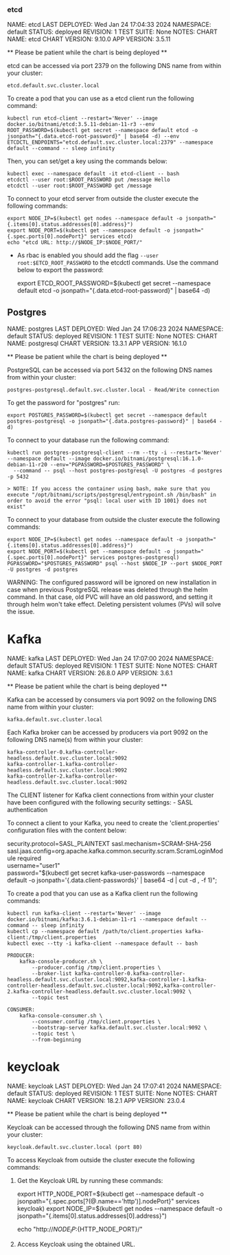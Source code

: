 ### etcd


NAME: etcd
LAST DEPLOYED: Wed Jan 24 17:04:33 2024
NAMESPACE: default
STATUS: deployed
REVISION: 1
TEST SUITE: None
NOTES:
CHART NAME: etcd
CHART VERSION: 9.10.0
APP VERSION: 3.5.11

** Please be patient while the chart is being deployed **

etcd can be accessed via port 2379 on the following DNS name from within your cluster:

    etcd.default.svc.cluster.local

To create a pod that you can use as a etcd client run the following command:

    kubectl run etcd-client --restart='Never' --image docker.io/bitnami/etcd:3.5.11-debian-11-r3 --env ROOT_PASSWORD=$(kubectl get secret --namespace default etcd -o jsonpath="{.data.etcd-root-password}" | base64 -d) --env ETCDCTL_ENDPOINTS="etcd.default.svc.cluster.local:2379" --namespace default --command -- sleep infinity

Then, you can set/get a key using the commands below:

    kubectl exec --namespace default -it etcd-client -- bash
    etcdctl --user root:$ROOT_PASSWORD put /message Hello
    etcdctl --user root:$ROOT_PASSWORD get /message

To connect to your etcd server from outside the cluster execute the following commands:

    export NODE_IP=$(kubectl get nodes --namespace default -o jsonpath="{.items[0].status.addresses[0].address}")
    export NODE_PORT=$(kubectl get --namespace default -o jsonpath="{.spec.ports[0].nodePort}" services etcd)
    echo "etcd URL: http://$NODE_IP:$NODE_PORT/"

 * As rbac is enabled you should add the flag `--user root:$ETCD_ROOT_PASSWORD` to the etcdctl commands. Use the command below to export the password:

    export ETCD_ROOT_PASSWORD=$(kubectl get secret --namespace default etcd -o jsonpath="{.data.etcd-root-password}" | base64 -d)





## Postgres
NAME: postgres
LAST DEPLOYED: Wed Jan 24 17:06:23 2024
NAMESPACE: default
STATUS: deployed
REVISION: 1
TEST SUITE: None
NOTES:
CHART NAME: postgresql
CHART VERSION: 13.3.1
APP VERSION: 16.1.0

** Please be patient while the chart is being deployed **

PostgreSQL can be accessed via port 5432 on the following DNS names from within your cluster:

    postgres-postgresql.default.svc.cluster.local - Read/Write connection

To get the password for "postgres" run:

    export POSTGRES_PASSWORD=$(kubectl get secret --namespace default postgres-postgresql -o jsonpath="{.data.postgres-password}" | base64 -d)

To connect to your database run the following command:

    kubectl run postgres-postgresql-client --rm --tty -i --restart='Never' --namespace default --image docker.io/bitnami/postgresql:16.1.0-debian-11-r20 --env="PGPASSWORD=$POSTGRES_PASSWORD" \
      --command -- psql --host postgres-postgresql -U postgres -d postgres -p 5432

    > NOTE: If you access the container using bash, make sure that you execute "/opt/bitnami/scripts/postgresql/entrypoint.sh /bin/bash" in order to avoid the error "psql: local user with ID 1001} does not exist"

To connect to your database from outside the cluster execute the following commands:

    export NODE_IP=$(kubectl get nodes --namespace default -o jsonpath="{.items[0].status.addresses[0].address}")
    export NODE_PORT=$(kubectl get --namespace default -o jsonpath="{.spec.ports[0].nodePort}" services postgres-postgresql)
    PGPASSWORD="$POSTGRES_PASSWORD" psql --host $NODE_IP --port $NODE_PORT -U postgres -d postgres

WARNING: The configured password will be ignored on new installation in case when previous PostgreSQL release was deleted through the helm command. In that case, old PVC will have an old password, and setting it through helm won't take effect. Deleting persistent volumes (PVs) will solve the issue.


# Kafka
NAME: kafka
LAST DEPLOYED: Wed Jan 24 17:07:00 2024
NAMESPACE: default
STATUS: deployed
REVISION: 1
TEST SUITE: None
NOTES:
CHART NAME: kafka
CHART VERSION: 26.8.0
APP VERSION: 3.6.1

** Please be patient while the chart is being deployed **

Kafka can be accessed by consumers via port 9092 on the following DNS name from within your cluster:

    kafka.default.svc.cluster.local

Each Kafka broker can be accessed by producers via port 9092 on the following DNS name(s) from within your cluster:

    kafka-controller-0.kafka-controller-headless.default.svc.cluster.local:9092
    kafka-controller-1.kafka-controller-headless.default.svc.cluster.local:9092
    kafka-controller-2.kafka-controller-headless.default.svc.cluster.local:9092

The CLIENT listener for Kafka client connections from within your cluster have been configured with the following security settings:
    - SASL authentication

To connect a client to your Kafka, you need to create the 'client.properties' configuration files with the content below:

security.protocol=SASL_PLAINTEXT
sasl.mechanism=SCRAM-SHA-256
sasl.jaas.config=org.apache.kafka.common.security.scram.ScramLoginModule required \
    username="user1" \
    password="$(kubectl get secret kafka-user-passwords --namespace default -o jsonpath='{.data.client-passwords}' | base64 -d | cut -d , -f 1)";

To create a pod that you can use as a Kafka client run the following commands:

    kubectl run kafka-client --restart='Never' --image docker.io/bitnami/kafka:3.6.1-debian-11-r1 --namespace default --command -- sleep infinity
    kubectl cp --namespace default /path/to/client.properties kafka-client:/tmp/client.properties
    kubectl exec --tty -i kafka-client --namespace default -- bash

    PRODUCER:
        kafka-console-producer.sh \
            --producer.config /tmp/client.properties \
            --broker-list kafka-controller-0.kafka-controller-headless.default.svc.cluster.local:9092,kafka-controller-1.kafka-controller-headless.default.svc.cluster.local:9092,kafka-controller-2.kafka-controller-headless.default.svc.cluster.local:9092 \
            --topic test

    CONSUMER:
        kafka-console-consumer.sh \
            --consumer.config /tmp/client.properties \
            --bootstrap-server kafka.default.svc.cluster.local:9092 \
            --topic test \
            --from-beginning


# keycloak
NAME: keycloak
LAST DEPLOYED: Wed Jan 24 17:07:41 2024
NAMESPACE: default
STATUS: deployed
REVISION: 1
TEST SUITE: None
NOTES:
CHART NAME: keycloak
CHART VERSION: 18.2.1
APP VERSION: 23.0.4

** Please be patient while the chart is being deployed **

Keycloak can be accessed through the following DNS name from within your cluster:

    keycloak.default.svc.cluster.local (port 80)

To access Keycloak from outside the cluster execute the following commands:

1. Get the Keycloak URL by running these commands:

    export HTTP_NODE_PORT=$(kubectl get --namespace default -o jsonpath="{.spec.ports[?(@.name=='http')].nodePort}" services keycloak)
    export NODE_IP=$(kubectl get nodes --namespace default -o jsonpath="{.items[0].status.addresses[0].address}")

    echo "http://${NODE_IP}:${HTTP_NODE_PORT}/"

2. Access Keycloak using the obtained URL.




